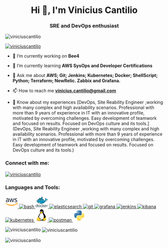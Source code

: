 <h1 align="center">Hi 👋, I'm Vinicius Cantilio</h1>
<h3 align="center">SRE and DevOps enthusiast</h3>

<p align="left"> <img src="https://komarev.com/ghpvc/?username=viniciuscantilio&label=Profile%20views&color=0e75b6&style=flat" alt="viniciuscantilio" /> </p>

<p align="left"> <a href="https://github.com/ryo-ma/github-profile-trophy"><img src="https://github-profile-trophy.vercel.app/?username=viniciuscantilio" alt="viniciuscantilio" /></a> </p>

- 🔭 I’m currently working on **Bee4**

- 🌱 I’m currently learning **AWS SysOps and Developer Certifications**

- 💬 Ask me about **AWS; Git; Jenkins; Kubernetes; Docker; ShellScript; Python; Terraform; NewRelic. Zabbix and Grafana.**

- 📫 How to reach me **vinicius.cantilio@gmail.com**

- 📄 Know about my experiences [DevOps, Site Reability Engineer ,working with many complex and high availability scenarios. Professional with more than 9 years of experience in IT with an innovative profile, motivated by overcoming challenges. Easy development of teamwork and focused on results. Focused on DevOps culture and its tools.](DevOps, Site Reability Engineer ,working with many complex and high availability scenarios. Professional with more than 9 years of experience in IT with an innovative profile, motivated by overcoming challenges. Easy development of teamwork and focused on results. Focused on DevOps culture and its tools.)

<h3 align="left">Connect with me:</h3>
<p align="left">
<a href="https://linkedin.com/in/viniciuscantilio" target="blank"><img align="center" src="https://raw.githubusercontent.com/rahuldkjain/github-profile-readme-generator/master/src/images/icons/Social/linked-in-alt.svg" alt="viniciuscantilio" height="30" width="40" /></a>
</p>

<h3 align="left">Languages and Tools:</h3>
<p align="left"> <a href="https://aws.amazon.com" target="_blank" rel="noreferrer"> <img src="https://raw.githubusercontent.com/devicons/devicon/master/icons/amazonwebservices/amazonwebservices-original-wordmark.svg" alt="aws" width="40" height="40"/> </a> <a href="https://www.gnu.org/software/bash/" target="_blank" rel="noreferrer"> <img src="https://www.vectorlogo.zone/logos/gnu_bash/gnu_bash-icon.svg" alt="bash" width="40" height="40"/> </a> <a href="https://www.docker.com/" target="_blank" rel="noreferrer"> <img src="https://raw.githubusercontent.com/devicons/devicon/master/icons/docker/docker-original-wordmark.svg" alt="docker" width="40" height="40"/> </a> <a href="https://www.elastic.co" target="_blank" rel="noreferrer"> <img src="https://www.vectorlogo.zone/logos/elastic/elastic-icon.svg" alt="elasticsearch" width="40" height="40"/> </a> <a href="https://git-scm.com/" target="_blank" rel="noreferrer"> <img src="https://www.vectorlogo.zone/logos/git-scm/git-scm-icon.svg" alt="git" width="40" height="40"/> </a> <a href="https://grafana.com" target="_blank" rel="noreferrer"> <img src="https://www.vectorlogo.zone/logos/grafana/grafana-icon.svg" alt="grafana" width="40" height="40"/> </a> <a href="https://www.jenkins.io" target="_blank" rel="noreferrer"> <img src="https://www.vectorlogo.zone/logos/jenkins/jenkins-icon.svg" alt="jenkins" width="40" height="40"/> </a> <a href="https://www.elastic.co/kibana" target="_blank" rel="noreferrer"> <img src="https://www.vectorlogo.zone/logos/elasticco_kibana/elasticco_kibana-icon.svg" alt="kibana" width="40" height="40"/> </a> <a href="https://kubernetes.io" target="_blank" rel="noreferrer"> <img src="https://www.vectorlogo.zone/logos/kubernetes/kubernetes-icon.svg" alt="kubernetes" width="40" height="40"/> </a> <a href="https://www.linux.org/" target="_blank" rel="noreferrer"> <img src="https://raw.githubusercontent.com/devicons/devicon/master/icons/linux/linux-original.svg" alt="linux" width="40" height="40"/> </a> <a href="https://postman.com" target="_blank" rel="noreferrer"> <img src="https://www.vectorlogo.zone/logos/getpostman/getpostman-icon.svg" alt="postman" width="40" height="40"/> </a> <a href="https://www.python.org" target="_blank" rel="noreferrer"> <img src="https://raw.githubusercontent.com/devicons/devicon/master/icons/python/python-original.svg" alt="python" width="40" height="40"/> </a> </p>

<p><img align="left" src="https://github-readme-stats.vercel.app/api/top-langs?username=viniciuscantilio&show_icons=true&locale=en&layout=compact" alt="viniciuscantilio" /></p>

<p>&nbsp;<img align="center" src="https://github-readme-stats.vercel.app/api?username=viniciuscantilio&show_icons=true&locale=en" alt="viniciuscantilio" /></p>

<p><img align="center" src="https://github-readme-streak-stats.herokuapp.com/?user=viniciuscantilio&" alt="viniciuscantilio" /></p>
